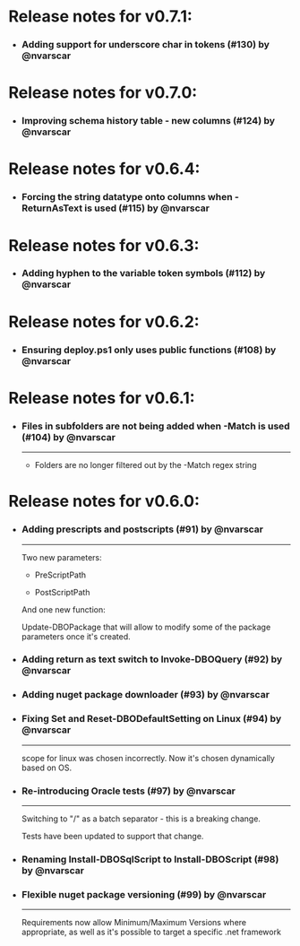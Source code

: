 # Release notes for v0.7.1:
- ### Adding support for underscore char in tokens (#130) by @nvarscar
# Release notes for v0.7.0:
- ### Improving schema history table - new columns (#124) by @nvarscar
# Release notes for v0.6.4:
- ### Forcing the string datatype onto columns when -ReturnAsText is used (#115) by @nvarscar
# Release notes for v0.6.3:
- ### Adding hyphen to the variable token symbols (#112) by @nvarscar
# Release notes for v0.6.2:
- ### Ensuring deploy.ps1 only uses public functions (#108) by @nvarscar
# Release notes for v0.6.1:
- ### Files in subfolders are not being added when -Match is used (#104) by @nvarscar
   ------
   * Folders are no longer filtered out by the -Match regex string
# Release notes for v0.6.0:
- ### Adding prescripts and postscripts (#91) by @nvarscar
   ------
   Two new parameters:

   - PreScriptPath

   - PostScriptPath



   And one new function:

   Update-DBOPackage that will allow to modify some of the package parameters once it's created.
- ### Adding return as text switch to Invoke-DBOQuery (#92) by @nvarscar
- ### Adding nuget package downloader (#93) by @nvarscar
- ### Fixing Set and Reset-DBODefaultSetting on Linux (#94) by @nvarscar
   ------
   scope for linux was chosen incorrectly. Now it's chosen dynamically based on OS.
- ### Re-introducing Oracle tests (#97) by @nvarscar
   ------
   Switching to "/" as a batch separator - this is a breaking change.

   Tests have been updated to support that change.


- ### Renaming Install-DBOSqlScript to Install-DBOScript (#98) by @nvarscar
- ### Flexible nuget package versioning (#99) by @nvarscar
   ------
   Requirements now allow Minimum/Maximum Versions where appropriate, as well as it's possible to target a specific .net framework
